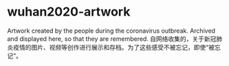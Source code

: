 # wuhan2020-artwork
Artwork created by the people during the coronavirus outbreak. Archived and displayed here, so that they are remembered.
自网络收集的，关于新冠肺炎疫情的图片、视频等创作进行展示和存档。为了这些感受不被忘记，即使“被忘记”。
